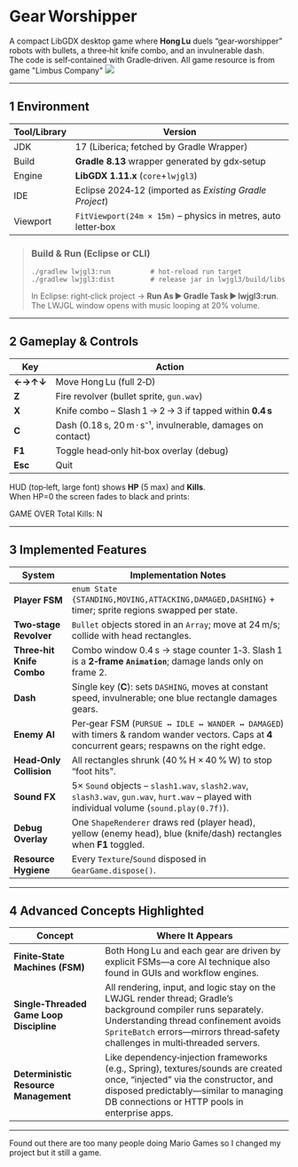 # Gear Worshipper

A compact LibGDX desktop game where **Hong Lu** duels “gear‑worshipper” robots with bullets, a three‑hit knife combo, and an invulnerable dash.  
The code is self‑contained with Gradle‑driven.
All game resource is from game "Limbus Company"
<img src="./assets/2025-05-08 19-01-10.gif"/>

---

## 1 Environment

| Tool/Library | Version |
|----------------|---------|
| JDK | 17 (Liberica; fetched by Gradle Wrapper) |
| Build | **Gradle 8.13** wrapper generated by gdx‑setup |
| Engine | **LibGDX 1.11.x** (`core`+`lwjgl3`) |
| IDE | Eclipse 2024‑12 (imported as *Existing Gradle Project*) |
| Viewport | `FitViewport(24m × 15m)` – physics in metres, auto letter‑box |

> ### Build & Run (Eclipse or CLI)
> ```
> ./gradlew lwjgl3:run          # hot‑reload run target
> ./gradlew lwjgl3:dist         # release jar in lwjgl3/build/libs
> ```
> In Eclipse: right‑click project → **Run As ► Gradle Task ► lwjgl3:run**.  
> The LWJGL window opens with music looping at 20% volume.

---

## 2 Gameplay & Controls

| Key | Action |
|-----|--------|
| **←→↑↓** | Move Hong Lu (full 2‑D) |
| **Z** | Fire revolver (bullet sprite, `gun.wav`) |
| **X** | Knife combo – Slash 1 → 2 → 3 if tapped within **0.4 s** |
| **C** | Dash (0.18 s, 20 m · s⁻¹, invulnerable, damages on contact) |
| **F1** | Toggle head‑only hit‑box overlay (debug) |
| **Esc** | Quit |

HUD (top‑left, large font) shows **HP** (5 max) and **Kills**.  
When HP=0 the screen fades to black and prints:

GAME OVER Total Kills: N


---

## 3 Implemented Features

| System | Implementation Notes |
|--------|----------------------|
| **Player FSM** | `enum State {STANDING,MOVING,ATTACKING,DAMAGED,DASHING}` + timer; sprite regions swapped per state. |
| **Two‑stage Revolver** | `Bullet` objects stored in an `Array`; move at 24 m/s; collide with head rectangles. |
| **Three‑hit Knife Combo** | Combo window 0.4 s → stage counter 1‑3. Slash 1 is a **2‑frame `Animation`**; damage lands only on frame 2. |
| **Dash** | Single key (**C**): sets `DASHING`, moves at constant speed, invulnerable; one blue rectangle damages gears. |
| **Enemy AI** | Per‑gear FSM (`PURSUE ↔ IDLE ↔ WANDER ↔ DAMAGED`) with timers & random wander vectors. Caps at **4** concurrent gears; respawns on the right edge. |
| **Head‑Only Collision** | All rectangles shrunk (40 % H × 40 % W) to stop “foot hits”. |
| **Sound FX** | 5× `Sound` objects – `slash1.wav`, `slash2.wav`, `slash3.wav`, `gun.wav`, `hurt.wav` – played with individual volume (`sound.play(0.7f)`). |
| **Debug Overlay** | One `ShapeRenderer` draws red (player head), yellow (enemy head), blue (knife/dash) rectangles when **F1** toggled. |
| **Resource Hygiene** | Every `Texture`/`Sound` disposed in `GearGame.dispose()`. |

---

## 4 Advanced Concepts Highlighted

| Concept | Where It Appears |
|---------|------------------|
| **Finite‑State Machines (FSM)** | Both Hong Lu and each gear are driven by explicit FSMs—a core AI technique also found in GUIs and workflow engines. |
| **Single‑Threaded Game Loop Discipline** | All rendering, input, and logic stay on the LWJGL render thread; Gradle’s background compiler runs separately. Understanding thread confinement avoids `SpriteBatch` errors—mirrors thread‑safety challenges in multi‑threaded servers. |
| **Deterministic Resource Management** | Like dependency‑injection frameworks (e.g., Spring), textures/sounds are created once, “injected” via the constructor, and disposed predictably—similar to managing DB connections or HTTP pools in enterprise apps. |



---


Found out there are too many people doing Mario Games so I changed my project but it still a game.
